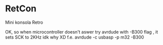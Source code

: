 # RetCon

Mini konsola Retro

OK, so when microcontroller doesn't aswer try avrdude with -B300 flag , it sets SCK to 2KHz idk why XD
f.e. avrdude -c usbasp -p m32 -B300

